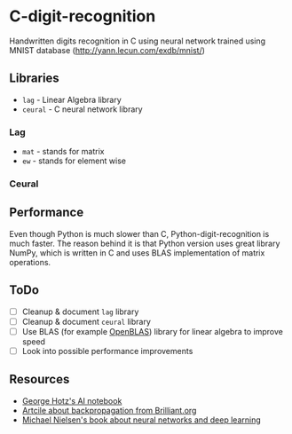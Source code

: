 # C-digit-recognition
Handwritten digits recognition in C using neural network trained using MNIST database (http://yann.lecun.com/exdb/mnist/)

## Libraries
 - `lag` - Linear Algebra library
 - `ceural` - C neural network library

### Lag
- `mat` - stands for matrix
- `ew` - stands for element wise

### Ceural

## Performance
Even though Python is much slower than C, Python-digit-recognition is much faster. The reason behind it is that Python version uses great library NumPy, which is written in C and uses BLAS implementation of matrix operations.

## ToDo
- [ ] Cleanup & document `lag` library
- [ ] Cleanup & document `ceural` library
- [ ] Use BLAS (for example [OpenBLAS](https://github.com/xianyi/OpenBLAS)) library for linear algebra to improve speed
- [ ] Look into possible performance improvements

## Resources
- [George Hotz's AI notebook](https://github.com/geohot/ai-notebooks/blob/master/mnist_from_scratch.ipynb)
- [Artcile about backpropagation from Brilliant.org](https://brilliant.org/wiki/backpropagation/)
- [Michael Nielsen's book about neural networks and deep learning](http://neuralnetworksanddeeplearning.com/chap2.html)